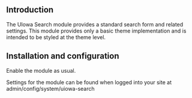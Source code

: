 ## Introduction

The UIowa Search module provides a standard search form and related settings. This module provides only a basic theme implementation and is intended to be styled at the theme level.


## Installation and configuration

Enable the module as usual.

Settings for the module can be found when logged into your site at admin/config/system/uiowa-search
